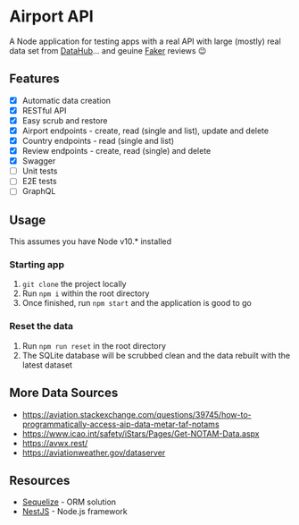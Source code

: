 # Airport API

A Node application for testing apps with a real API with large (mostly) real
data set from [DataHub][1]... and geuine [Faker][2] reviews 😉

## Features

- [x] Automatic data creation
- [x] RESTful API
- [x] Easy scrub and restore
- [x] Airport endpoints - create, read (single and list), update and delete
- [x] Country endpoints - read (single and list)
- [x] Review endpoints - create, read (single) and delete
- [x] Swagger
- [ ] Unit tests
- [ ] E2E tests
- [ ] GraphQL

## Usage

This assumes you have Node v10.\* installed

### Starting app

1. `git clone` the project locally
2. Run `npm i` within the root directory
3. Once finished, run `npm start` and the application is good to go

### Reset the data

1. Run `npm run reset` in the root directory
2. The SQLite database will be scrubbed clean and the data rebuilt with the
   latest dataset

## More Data Sources

- https://aviation.stackexchange.com/questions/39745/how-to-programmatically-access-aip-data-metar-taf-notams
- https://www.icao.int/safety/iStars/Pages/Get-NOTAM-Data.aspx
- https://avwx.rest/
- https://aviationweather.gov/dataserver

## Resources

- [Sequelize][3] - ORM solution
- [NestJS][4] - Node.js framework

[1]: https://datahub.io/
[2]: https://github.com/marak/Faker.js/
[3]: https://sequelize.org/
[4]: https://nestjs.com/
